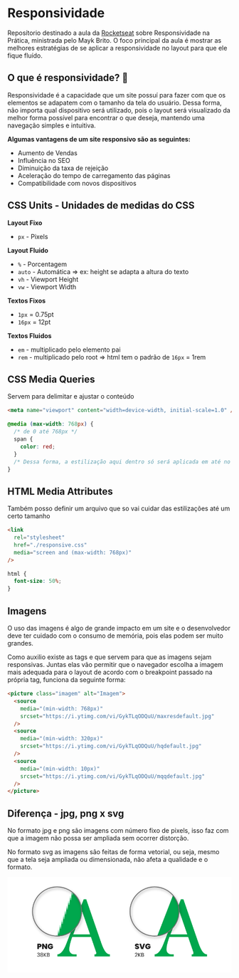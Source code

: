 # Responsividade

Reposítorio destinado a aula da [Rocketseat](https://www.rocketseat.com.br) sobre Responsividade na Prática, ministrada pelo Mayk Brito. O foco principal da aula é mostrar as melhores estratégias de se aplicar a responsividade no layout para que ele fique fluído.

## O que é responsividade? :thinking:

Responsividade é a capacidade que um site possuí para fazer com que os elementos se adapatem com o tamanho da tela do usuário. Dessa forma, não importa qual dispositivo será utilizado, pois o layout será visualizado da melhor forma possível para encontrar o que deseja, mantendo uma navegação simples e intuitiva.

**Algumas vantagens de um site responsivo são as seguintes:**

- Aumento de Vendas
- Influência no SEO
- Diminuição da taxa de rejeição
- Aceleração do tempo de carregamento das páginas
- Compatibilidade com novos dispositivos

## CSS Units - Unidades de medidas do CSS

**Layout Fixo**

- `px` - Pixels

**Layout Fluido**

- `%` - Porcentagem
- `auto` - Automática => ex: height se adapta a altura do texto
- `vh` - Viewport Height
- `vw` - Viewport Width

**Textos Fixos**

- `1px` = 0.75pt
- `16px` = 12pt

**Textos Fluidos**

- `em` - multiplicado pelo elemento pai
- `rem` - multiplicado pelo root => html tem o padrão de `16px` = 1rem

## CSS Media Queries

Servem para delimitar e ajustar o conteúdo

```html
<meta name="viewport" content="width=device-width, initial-scale=1.0" />
```

```css
@media (max-width: 768px) {
  /* de 0 até 768px */
  span {
    color: red;
  }
  /* Dessa forma, a estilização aqui dentro só será aplicada em até no máximo 768px */
}
```

## HTML Media Attributes

Também posso definir um arquivo que so vai cuidar das estilizações até um certo tamanho

```html
<link
  rel="stylesheet"
  href="./responsive.css"
  media="screen and (max-width: 768px)"
/>
```

```css
html {
  font-size: 50%;
}
```

## Imagens

O uso das imagens é algo de grande impacto em um site e o desenvolvedor deve ter cuidado com o consumo de memória, pois elas podem ser muito grandes.

Como auxilio existe as tags <picture> e <source> que servem para que as imagens sejam responsivas. Juntas elas vão permitir que o navegador escolha a imagem mais adequada para o layout de acordo com o breakpoint passado na própria tag, funciona da seguinte forma:

```html
<picture class="imagem" alt="Imagem">
  <source
    media="(min-width: 768px)"
    srcset="https://i.ytimg.com/vi/GykTLqODQuU/maxresdefault.jpg"
  />
  <source
    media="(min-width: 320px)"
    srcset="https://i.ytimg.com/vi/GykTLqODQuU/hqdefault.jpg"
  />
  <source
    media="(min-width: 10px)"
    srcset="https://i.ytimg.com/vi/GykTLqODQuU/mqqdefault.jpg"
  />
</picture>
```

## Diferença - jpg, png x svg

No formato jpg e png são imagens com número fixo de pixels, isso faz com que a imagem não possa ser ampliada sem ocorrer distorção.

No formato svg as imagens são feitas de forma vetorial, ou seja, mesmo que a tela seja ampliada ou dimensionada, não afeta a qualidade e o formato.

![Png vs Svg](/images/svg-and-jpg.png)
